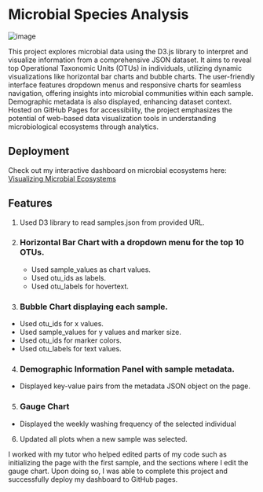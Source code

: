 # Microbial Species Analysis

![image](https://github.com/paoloarciaga/belly-button-challenge/assets/60936744/0edfdcdd-ef68-4e2b-b92e-c52dedddf082)

This project explores microbial data using the D3.js library to interpret and visualize information from a comprehensive JSON dataset. It aims to reveal top Operational Taxonomic Units (OTUs) in individuals, utilizing dynamic visualizations like horizontal bar charts and bubble charts. The user-friendly interface features dropdown menus and responsive charts for seamless navigation, offering insights into microbial communities within each sample. Demographic metadata is also displayed, enhancing dataset context. Hosted on GitHub Pages for accessibility, the project emphasizes the potential of web-based data visualization tools in understanding microbiological ecosystems through analytics.

## Deployment
Check out my interactive dashboard on microbial ecosystems here: [Visualizing Microbial Ecosystems](https://paoloarciaga.github.io/belly-button-challenge/)

## Features 
1. Used D3 library to read samples.json from provided URL.
2. ### Horizontal Bar Chart with a dropdown menu for the top 10 OTUs.
    - Used sample_values as chart values.
    - Used otu_ids as labels.
    - Used otu_labels for hovertext.
3. ### Bubble Chart displaying each sample.
  - Used otu_ids for x values.
  - Used sample_values for y values and marker size.
  - Used otu_ids for marker colors.
  - Used otu_labels for text values.
4. ### Demographic Information Panel with sample metadata. 
  - Displayed key-value pairs from the metadata JSON object on the page.
5. ### Gauge Chart
  - Displayed the weekly washing frequency of the selected individual
6. Updated all plots when a new sample was selected.

I worked with my tutor who helped edited parts of my code such as initializing the page with the first sample, and the sections where I edit the gauge chart. Upon doing so, I was able to complete this project and successfully deploy my dashboard to GitHub pages. 
